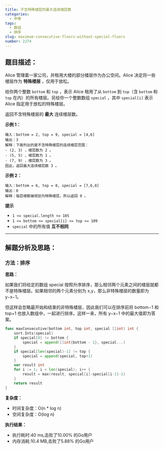 ```yaml
---
title: 不含特殊楼层的最大连续楼层数
categories:
  - 中等
tags: 
  - 数组
  - 排序
slug: maximum-consecutive-floors-without-special-floors
number: 2274
---
```


## 题目描述：

Alice 管理着一家公司，并租用大楼的部分楼层作为办公空间。Alice 决定将一些楼层作为 **特殊楼层** ，仅用于放松。

给你两个整数 `bottom` 和 `top` ，表示 Alice 租用了从 `bottom` 到 `top`（含 `bottom` 和 `top` 在内）的所有楼层。另给你一个整数数组 `special` ，其中 `special[i]` 表示  Alice 指定用于放松的特殊楼层。

返回不含特殊楼层的 **最大** 连续楼层数。

**示例 1：**

```
输入：bottom = 2, top = 9, special = [4,6]
输出：3
解释：下面列出的是不含特殊楼层的连续楼层范围：
- (2, 3) ，楼层数为 2 。
- (5, 5) ，楼层数为 1 。
- (7, 9) ，楼层数为 3 。
因此，返回最大连续楼层数 3 。

```

**示例 2：**

```
输入：bottom = 6, top = 8, special = [7,6,8]
输出：0
解释：每层楼都被规划为特殊楼层，所以返回 0 。

```

**提示**

- `1 <= special.length <= 105`
- `1 <= bottom <= special[i] <= top <= 109`
- `special` 中的所有值 **互不相同**

---
## 解题分析及思路：

### 方法：排序

**思路：**

如果我们将给定的数组 special 按照升序排序，那么相邻两个元素之间的楼层就都不是特殊楼层。如果相邻的两个元素分别为 x,y，那么非特殊楼层的数量即为 y−x−1。

但这样会忽略最开始和结束的非特殊楼层，因此我们可以在排序前将 bottom−1 和 top+1 也放入数组中，一起进行排序。这样一来，所有 y−x−1 中的最大值即为答案。

```go
func maxConsecutive(bottom int, top int, special []int) int {
	sort.Ints(special)
	if special[0] != bottom {
		special = append([]int{bottom - 1}, special...)
	}
	if special[len(special)-1] != top {
		special = append(special, top+1)
	}
	var result int
	for i := 1; i < len(special); i++ {
		result = max(result, special[i]-special[i-1]-1)
	}
	return result
}
```


**复杂度：**

- 时间复杂度：O(n * log n)
- 空间复杂度：O(log n)

**执行结果：**

- 执行耗时:40 ms,击败了10.00% 的Go用户 
- 内存消耗:10.4 MB,击败了5.88% 的Go用户 
